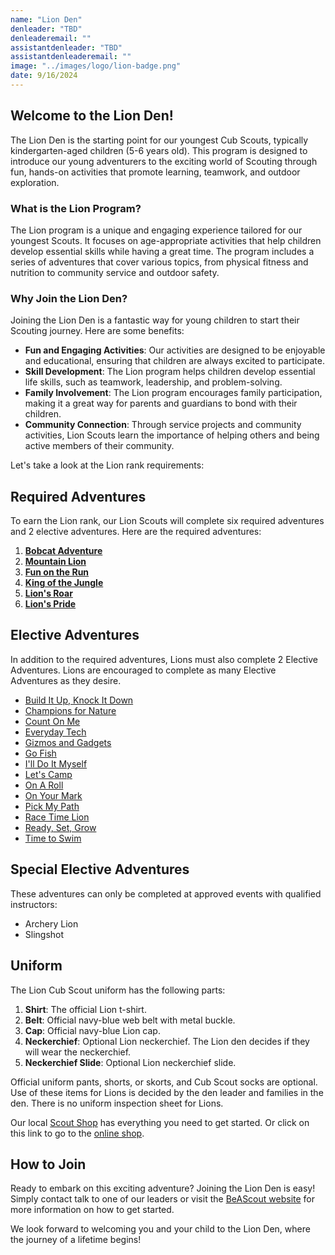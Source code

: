 ```yaml
---
name: "Lion Den"
denleader: "TBD"
denleaderemail: ""
assistantdenleader: "TBD"
assistantdenleaderemail: ""
image: "../images/logo/lion-badge.png"
date: 9/16/2024
---
```

## Welcome to the Lion Den!

The Lion Den is the starting point for our youngest Cub Scouts, typically kindergarten-aged children (5-6 years old). This program is designed to introduce our young adventurers to the exciting world of Scouting through fun, hands-on activities that promote learning, teamwork, and outdoor exploration.

### What is the Lion Program?

The Lion program is a unique and engaging experience tailored for our youngest Scouts. It focuses on age-appropriate activities that help children develop essential skills while having a great time. The program includes a series of adventures that cover various topics, from physical fitness and nutrition to community service and outdoor safety.

### Why Join the Lion Den?

Joining the Lion Den is a fantastic way for young children to start their Scouting journey. Here are some benefits:

- **Fun and Engaging Activities**: Our activities are designed to be enjoyable and educational, ensuring that children are always excited to participate.
- **Skill Development**: The Lion program helps children develop essential life skills, such as teamwork, leadership, and problem-solving.
- **Family Involvement**: The Lion program encourages family participation, making it a great way for parents and guardians to bond with their children.
- **Community Connection**: Through service projects and community activities, Lion Scouts learn the importance of helping others and being active members of their community.

Let's take a look at the Lion rank requirements:

## Required Adventures

To earn the Lion rank, our Lion Scouts will complete six required adventures and 2 elective adventures. Here are the required adventures:

1. [**Bobcat Adventure**](https://www.scouting.org/cub-scout-adventures/bobcat-lion/)
2. [**Mountain Lion**](https://www.scouting.org/cub-scout-adventures/mountain-lion/)
3. [**Fun on the Run**](https://www.scouting.org/cub-scout-adventures/fun-on-the-run/)
4. [**King of the Jungle**](https://www.scouting.org/cub-scout-adventures/king-of-the-jungle/)
5. [**Lion's Roar**](https://www.scouting.org/cub-scout-adventures/lions-roar/)
6. [**Lion's Pride**](https://www.scouting.org/cub-scout-adventures/lions-pride/)

## Elective Adventures

In addition to the required adventures, Lions must also complete 2 Elective Adventures. Lions are encouraged to complete as many Elective Adventures as they desire.

- [Build It Up, Knock It Down](https://www.scouting.org/cub-scout-adventures/build-it-up-knock-it-down/)
- [Champions for Nature](https://www.scouting.org/cub-scout-adventures/champions-for-nature-lion/)
- [Count On Me](https://www.scouting.org/cub-scout-adventures/count-on-me/)
- [Everyday Tech](https://www.scouting.org/cub-scout-adventures/everyday-tech/)
- [Gizmos and Gadgets](https://www.scouting.org/cub-scout-adventures/gizmos-and-gadgets/)
- [Go Fish](https://www.scouting.org/cub-scout-adventures/go-fish/)
- [I'll Do It Myself](https://www.scouting.org/cub-scout-adventures/ill-do-it-myself/)
- [Let's Camp](https://www.scouting.org/cub-scout-adventures/lets-camp-lion/)
- [On A Roll](https://www.scouting.org/cub-scout-adventures/on-a-roll/)
- [On Your Mark](https://www.scouting.org/cub-scout-adventures/on-your-mark/)
- [Pick My Path](https://www.scouting.org/cub-scout-adventures/pick-my-path-lion/)
- [Race Time Lion](https://www.scouting.org/cub-scout-adventures/race-time-lion/)
- [Ready, Set, Grow](https://www.scouting.org/cub-scout-adventures/ready-set-grow/)
- [Time to Swim](https://www.scouting.org/cub-scout-adventures/time-to-swim/)

## Special Elective Adventures

These adventures can only be completed at approved events with qualified instructors:

- Archery Lion
- Slingshot

## Uniform

The Lion Cub Scout uniform has the following parts:

1. **Shirt**: The official Lion t-shirt.
2. **Belt**: Official navy-blue web belt with metal buckle.
3. **Cap**: Official navy-blue Lion cap.
4. **Neckerchief**: Optional Lion neckerchief. The Lion den decides if they will wear the neckerchief.
5. **Neckerchief Slide**: Optional Lion neckerchief slide.

Official uniform pants, shorts, or skorts, and Cub Scout socks are optional. Use of these items for Lions is decided by the den leader and families in the den. There is no uniform inspection sheet for Lions.

Our local [Scout Shop](https://www.bing.com/search?pglt=513&q=troy+scout+shop&cvid=43d8bcc8c6e0485fa7dbde8ada51db3c&gs_lcrp=EgZjaHJvbWUyBggAEEUYOTIGCAEQABhAMgYIAhAAGEDSAQgyMzA1ajBqMagCALACAA&FORM=ANNTA1&PC=W099) has everything you need to get started. Or click on this link to go to the [online shop](https://www.scoutshop.org/cub-scout-lion).

## How to Join

Ready to embark on this exciting adventure? Joining the Lion Den is easy! Simply contact talk to one of our leaders or visit the [BeAScout website](https://beascout.scouting.org/list/?zip=48038&program%5B%5D=pack&unitID=233029) for more information on how to get started.

We look forward to welcoming you and your child to the Lion Den, where the journey of a lifetime begins!